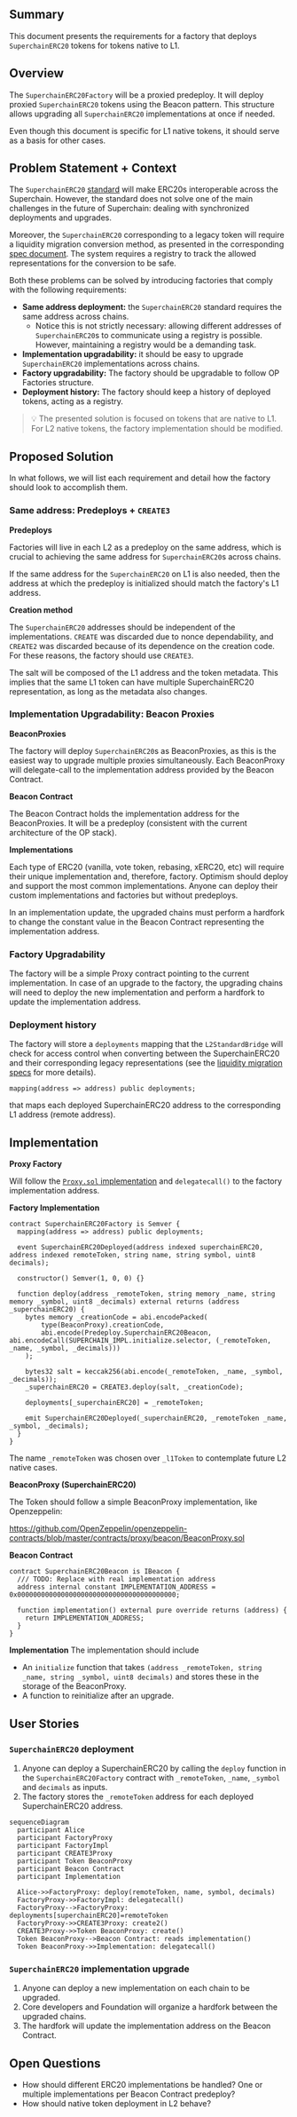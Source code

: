 ## Summary

This document presents the requirements for a factory that deploys `SuperchainERC20` tokens for tokens native to L1.

## Overview

The `SuperchainERC20Factory` will be a proxied predeploy. It will deploy proxied `SuperchainERC20` tokens using the Beacon pattern. This structure allows upgrading all `SuperchainERC20` implementations at once if needed.

Even though this document is specific for L1 native tokens, it should serve as a basis for other cases.

## Problem Statement + Context

The `SuperchainERC20` [standard](https://github.com/ethereum-optimism/specs/blob/aee0b2b2b45447daedef4b09bedc1fe7794d645d/specs/interop/token-bridging.md) will make ERC20s interoperable across the Superchain. However, the standard does not solve one of the main challenges in the future of Superchain: dealing with synchronized deployments and upgrades.

Moreover, the `SuperchainERC20` corresponding to a legacy token will require a liquidity migration conversion method, as presented in the corresponding [spec document](https://github.com/ethereum-optimism/specs/pull/294). The system requires a registry to track the allowed representations for the conversion to be safe.

Both these problems can be solved by introducing factories that comply with the following requirements:

- **Same address deployment:** the `SuperchainERC20` standard requires the same address across chains.
  - Notice this is not strictly necessary: allowing different addresses of `SuperchainERC20`s to communicate using a registry is possible. However, maintaining a registry would be a demanding task.
- **Implementation upgradability:** it should be easy to upgrade `SuperchainERC20` implementations across chains.
- **Factory upgradability:** The factory should be upgradable to follow OP Factories structure.
- **Deployment history:** The factory should keep a history of deployed tokens, acting as a registry.

> 💡
> The presented solution is focused on tokens that are native to L1. For L2 native tokens, the factory implementation should be modified.

## Proposed Solution

In what follows, we will list each requirement and detail how the factory should look to accomplish them.

### Same address: Predeploys + `CREATE3`

**Predeploys**

Factories will live in each L2 as a predeploy on the same address, which is crucial to achieving the same address for `SuperchainERC20`s across chains.

If the same address for the `SuperchainERC20` on L1 is also needed, then the address at which the predeploy is initialized should match the factory's L1 address.

**Creation method**

The `SuperchainERC20` addresses should be independent of the implementations. `CREATE` was discarded due to nonce dependability, and `CREATE2` was discarded because of its dependence on the creation code. For these reasons, the factory should use `CREATE3`.

The salt will be composed of the L1 address and the token metadata. This implies that the same L1 token can have multiple SuperchainERC20 representation, as long as the metadata also changes.

### Implementation Upgradability: Beacon Proxies

**BeaconProxies**

The factory will deploy `SuperchainERC20`s as BeaconProxies, as this is the easiest way to upgrade multiple proxies simultaneously. Each BeaconProxy will delegate-call to the implementation address provided by the Beacon Contract.

**Beacon Contract**

The Beacon Contract holds the implementation address for the BeaconProxies. It will be a predeploy (consistent with the current architecture of the OP stack).

**Implementations**

Each type of ERC20 (vanilla, vote token, rebasing, xERC20, etc) will require their unique implementation and, therefore, factory. Optimism should deploy and support the most common implementations. Anyone can deploy their custom implementations and factories but without predeploys.

In an implementation update, the upgraded chains must perform a hardfork to change the constant value in the Beacon Contract representing the implementation address.

### Factory Upgradability

The factory will be a simple Proxy contract pointing to the current implementation. In case of an upgrade to the factory, the upgrading chains will need to deploy the new implementation and perform a hardfork to update the implementation address.

### Deployment history

The factory will store a `deployments` mapping that the `L2StandardBridge` will check for access control when converting between the SuperchainERC20 and their corresponding legacy representations (see the [liquidity migration specs](https://github.com/ethereum-optimism/specs/pull/294) for more details).

```solidity
mapping(address => address) public deployments;
```

that maps each deployed SuperchainERC20 address to the corresponding L1 address (remote address).

## Implementation

**Proxy Factory**

Will follow the [`Proxy.sol` implementation](https://github.com/ethereum-optimism/optimism/blob/v1.1.4/packages/contracts-bedrock/src/universal/Proxy.sol) and `delegatecall()` to the factory implementation address.

**Factory Implementation**

```solidity
contract SuperchainERC20Factory is Semver {
  mapping(address => address) public deployments;

  event SuperchainERC20Deployed(address indexed superchainERC20, address indexed remoteToken, string name, string symbol, uint8 decimals);

  constructor() Semver(1, 0, 0) {}

  function deploy(address _remoteToken, string memory _name, string memory _symbol, uint8 _decimals) external returns (address _superchainERC20) {
    bytes memory _creationCode = abi.encodePacked(
        type(BeaconProxy).creationCode,
        abi.encode(Predeploy.SuperchainERC20Beacon, abi.encodeCall(SUPERCHAIN_IMPL.initialize.selector, (_remoteToken, _name, _symbol, _decimals)))
    );

    bytes32 salt = keccak256(abi.encode(_remoteToken, _name, _symbol, _decimals));
    _superchainERC20 = CREATE3.deploy(salt, _creationCode);

    deployments[_superchainERC20] = _remoteToken;

    emit SuperchainERC20Deployed(_superchainERC20, _remoteToken _name, _symbol, _decimals);
  }
}
```

The name `_remoteToken` was chosen over `_l1Token` to contemplate future L2 native cases.

**BeaconProxy (SuperchainERC20)**

The Token should follow a simple BeaconProxy implementation, like Openzeppelin:

https://github.com/OpenZeppelin/openzeppelin-contracts/blob/master/contracts/proxy/beacon/BeaconProxy.sol

**Beacon Contract**

```solidity
contract SuperchainERC20Beacon is IBeacon {
  /// TODO: Replace with real implementation address
  address internal constant IMPLEMENTATION_ADDRESS = 0x0000000000000000000000000000000000000000;

  function implementation() external pure override returns (address) {
    return IMPLEMENTATION_ADDRESS;
  }
}
```

**Implementation**
The implementation should include

- An `initialize` function that takes `(address _remoteToken, string _name, string _symbol, uint8 decimals)` and stores these in the storage of the BeaconProxy.
- A function to reinitialize after an upgrade.

## User Stories

### `SuperchainERC20` deployment

1. Anyone can deploy a SuperchainERC20 by calling the `deploy` function in the `SuperchainERC20Factory` contract with `_remoteToken`, `_name`, `_symbol` and `decimals` as inputs.
2. The factory stores the `_remoteToken` address for each deployed SuperchainERC20 address.

```mermaid
sequenceDiagram
  participant Alice
  participant FactoryProxy
  participant FactoryImpl
  participant CREATE3Proxy
  participant Token BeaconProxy
  participant Beacon Contract
  participant Implementation

  Alice->>FactoryProxy: deploy(remoteToken, name, symbol, decimals)
  FactoryProxy->>FactoryImpl: delegatecall()
  FactoryProxy-->FactoryProxy: deployments[superchainERC20]=remoteToken
  FactoryProxy->>CREATE3Proxy: create2()
  CREATE3Proxy->>Token BeaconProxy: create()
  Token BeaconProxy-->Beacon Contract: reads implementation()
  Token BeaconProxy->>Implementation: delegatecall()
```

### `SuperchainERC20` implementation upgrade

1. Anyone can deploy a new implementation on each chain to be upgraded.
2. Core developers and Foundation will organize a hardfork between the upgraded chains.
3. The hardfork will update the implementation address on the Beacon Contract.

## Open Questions

- How should different ERC20 implementations be handled? One or multiple implementations per Beacon Contract predeploy?
- How should native token deployment in L2 behave?
